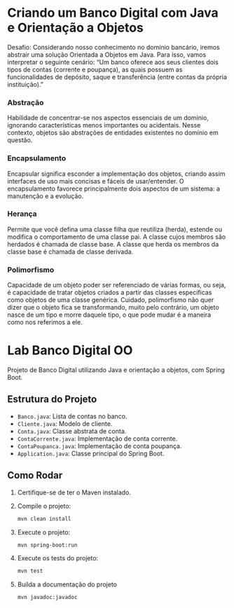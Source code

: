 # Criando um Banco Digital com Java e Orientação a Objetos

Desafio: Considerando nosso conhecimento no domínio bancário, iremos abstrair uma solução Orientada a Objetos em Java. Para isso, vamos interpretar o seguinte cenário:
“Um banco oferece aos seus clientes dois tipos de contas (corrente e poupança), as quais possuem as funcionalidades de depósito, saque e transferência (entre contas da própria instituição).”

### Abstração
Habilidade de concentrar-se nos aspectos essenciais de um domínio, ignorando características menos importantes ou acidentais. Nesse contexto, objetos são abstrações de entidades existentes no domínio em questão.

### Encapsulamento
Encapsular significa esconder a implementação dos objetos, criando assim interfaces de uso mais concisas e fáceis de usar/entender. O encapsulamento favorece principalmente dois aspectos de um sistema: a manutenção e a evolução.

### Herança
Permite que você defina uma classe filha que reutiliza (herda), estende ou modifica o comportamento de uma classe pai. A classe cujos membros são herdados é chamada de classe base. A classe que herda os membros da classe base é chamada de classe derivada.

### Polimorfismo
Capacidade de um objeto poder ser referenciado de várias formas, ou seja, é capacidade de tratar objetos criados a partir das classes específicas como objetos de uma classe genérica. Cuidado, polimorfismo não quer dizer que o objeto fica se transformando, muito pelo contrário, um objeto nasce de um tipo e morre daquele tipo, o que pode mudar é a maneira como nos referimos a ele.

# Lab Banco Digital OO

Projeto de Banco Digital utilizando Java e orientação a objetos, com Spring Boot.

## Estrutura do Projeto

- `Banco.java`: Lista de contas no banco.
- `Cliente.java`: Modelo de cliente.
- `Conta.java`: Classe abstrata de conta.
- `ContaCorrente.java`: Implementação de conta corrente.
- `ContaPoupanca.java`: Implementação de conta poupança.
- `Application.java`: Classe principal do Spring Boot.

## Como Rodar

1. Certifique-se de ter o Maven instalado.
2. Compile o projeto:
    ```sh
    mvn clean install
    ```
3. Execute o projeto:
    ```sh
    mvn spring-boot:run
    ```

4. Execute os tests do projeto:
    ```sh
    mvn test
    ```

5. Builda a documentação do projeto
   ```sh
   mvn javadoc:javadoc
   ```